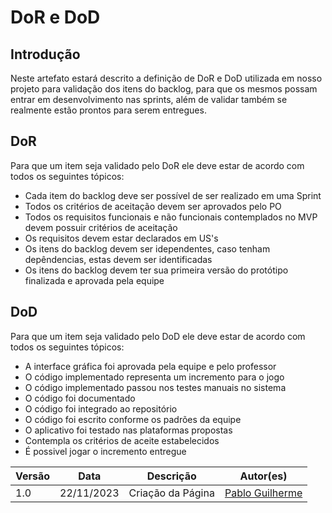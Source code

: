 # DoR e DoD

## Introdução

Neste artefato estará descrito a definição de DoR e DoD utilizada em nosso projeto para validação dos itens do backlog, para que os mesmos possam entrar em desenvolvimento nas sprints, além de validar também se realmente estão prontos para serem entregues.

## DoR

Para que um item seja validado pelo DoR ele deve estar de acordo com todos os seguintes tópicos:

- Cada item do backlog deve ser possível de ser realizado em uma Sprint
- Todos os critérios de aceitação devem ser aprovados pelo PO
- Todos os requisitos funcionais e não funcionais contemplados no MVP devem possuir critérios de aceitação
- Os requisitos devem estar declarados em US's
- Os itens do backlog devem ser idependentes, caso tenham depêndencias, estas devem ser identificadas
- Os itens do backlog devem ter sua primeira versão do protótipo finalizada e aprovada pela equipe

## DoD

Para que um item seja validado pelo DoD ele deve estar de acordo com todos os seguintes tópicos:

- A interface gráfica foi aprovada pela equipe e pelo professor
- O código implementado representa um incremento para o jogo
- O código implementado passou nos testes manuais no sistema
- O código foi documentado
- O código foi integrado ao repositório
- O código foi escrito conforme os padrões da equipe
- O aplicativo foi testado nas plataformas propostas
- Contempla os critérios de aceite estabelecidos
- É possivel jogar o incremento entregue

| Versão | Data       | Descrição          | Autor(es)                                        |
| ------ | ---------- | ------------------ | ------------------------------------------------ |
|1.0     | 22/11/2023 | Criação da Página | [Pablo Guilherme](https://github.com/PabloGJBS)  |